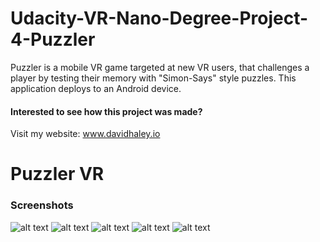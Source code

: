 # Udacity-VR-Nano-Degree-Project-4-Puzzler
Puzzler is a mobile VR game targeted at new VR users, that challenges a player by testing their memory with "Simon-Says" style puzzles. This application deploys to an Android device.

#### Interested to see how this project was made?

Visit my website: www.davidhaley.io

# Puzzler VR

### Screenshots

![alt text](https://cloud.githubusercontent.com/assets/11729897/22602661/5cd163d6-ea01-11e6-8f0f-a220b15ab342.png)
![alt text](https://cloud.githubusercontent.com/assets/11729897/22602649/52d7e472-ea01-11e6-89d8-ecc0d1df0c87.png)
![alt text](https://cloud.githubusercontent.com/assets/11729897/22602663/5e4758ec-ea01-11e6-923f-e1eedd1ab122.png)
![alt text](https://cloud.githubusercontent.com/assets/11729897/22602665/5f7a1498-ea01-11e6-8a8c-b062c87133f5.png)
![alt text](https://cloud.githubusercontent.com/assets/11729897/22602666/608d18da-ea01-11e6-9914-1797d1344a01.png)

